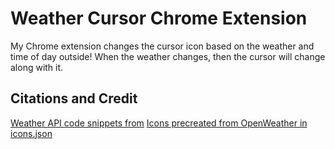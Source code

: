 # Weather Cursor Chrome Extension

My Chrome extension changes the cursor icon based on the weather and time of day outside! When the weather changes, then the cursor will change along with it.

## Citations and Credit
[Weather API code snippets from](https://enlight.nyc/projects/weather)
[Icons precreated from OpenWeather in icons.json](https://openweathermap.org/weather-conditions)